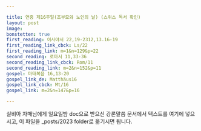 ```yaml
---

title: 연중 제16주일(조부모와 노인의 날) (스위스 독서 확인)
layout: post 
image: 
bonstetten: true
first_reading: 이사야서 22,19-2312,13.16-19
first_reading_link_cbck: Ls/22
first_reading_link: m=1&n=129&p=22
second_reading: 로마서 11,33-36
second_reading_link_cbck: Rom/11
second_reading_link: m=2&n=152&p=11
gospel: 마태복음 16,13-20
gospel_link_de: Matthäus16
gospel_link_cbck: Mt/16
gospel_link: m=2&n=147&p=16

---
```



실비아 자매님에게 일요일밤 doc으로 받으신
강론말씀 문서에서
텍스트를 여기에 넣으시고,
이 파일을 _posts/2023 folder로 옮기시면 됩니다.
